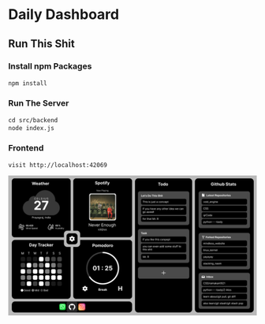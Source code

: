 # Daily Dashboard 

## Run This Shit
### Install npm Packages
```
npm install
```
### Run The Server
```
cd src/backend
node index.js
```
### Frontend 
```
visit http://localhost:42069
```

![FigmaDesign](./screenshot/daily_dashboard.png)
